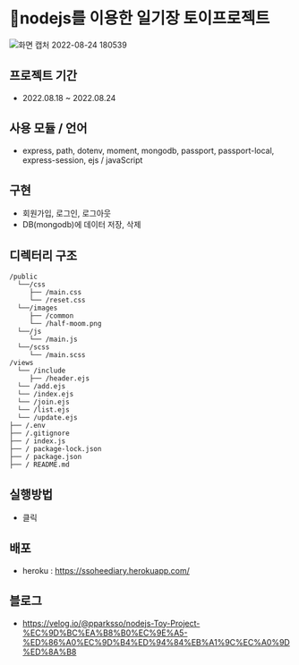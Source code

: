 # 📣nodejs를 이용한 일기장 토이프로젝트  
![화면 캡처 2022-08-24 180539](https://user-images.githubusercontent.com/100568355/186437166-c616cb8f-e043-4b99-8014-929b206fcc11.png)  
## 프로젝트 기간  
* 2022.08.18 ~ 2022.08.24  
## 사용 모듈 / 언어  
* express, path, dotenv, moment, mongodb, passport, passport-local, express-session, ejs / javaScript  
## 구현  
* 회원가입, 로그인, 로그아웃  
* DB(mongodb)에 데이터 저장, 삭제  
## 디렉터리 구조  
```
/public
  └──/css
     ├── /main.css
     └── /reset.css
  └──/images
     ├── /common
     └── /half-moom.png
  └──/js
     └── /main.js
  └──/scss
     └── /main.scss    
/views
  └── /include
     ├── /header.ejs
  └── /add.ejs
  └── /index.ejs
  └── /join.ejs
  └── /list.ejs
  └── /update.ejs
├── /.env
├── /.gitignore
├── / index.js
├── / package-lock.json
├── / package.json
├── / README.md
```
## 실행방법  
* 클릭  
## 배포
* heroku :  https://ssoheediary.herokuapp.com/  
## 블로그  
* https://velog.io/@pparksso/nodejs-Toy-Project-%EC%9D%BC%EA%B8%B0%EC%9E%A5-%ED%86%A0%EC%9D%B4%ED%94%84%EB%A1%9C%EC%A0%9D%ED%8A%B8
